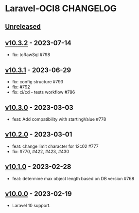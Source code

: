 # Laravel-OCI8 CHANGELOG

## [Unreleased](https://github.com/yajra/laravel-oci8/compare/v10.0.0...10.x)

## [v10.3.2](https://github.com/yajra/laravel-oci8/compare/v10.3.1...v10.3.2) - 2023-07-14

- fix: toRawSql #798

## [v10.3.1](https://github.com/yajra/laravel-oci8/compare/v10.3.0...v10.3.1) - 2023-06-29

- fix: config structure #793
- fix: #792
- fix: ci/cd - tests workflow #786

## [v10.3.0](https://github.com/yajra/laravel-oci8/compare/v10.2.0...v10.3.0) - 2023-03-03

- feat: Add compatibility with startingValue #778

## [v10.2.0](https://github.com/yajra/laravel-oci8/compare/v10.1.0...v10.2.0) - 2023-03-01

- feat: change limit character for 12c02 #777
- fix: #770, #422, #423, #430

## [v10.1.0](https://github.com/yajra/laravel-oci8/compare/v10.0.0...v10.1.0) - 2023-02-28

- feat: determine max object length based on DB version #768

## [v10.0.0](https://github.com/yajra/laravel-oci8/compare/v10.0.0...10.x) - 2023-02-19

- Laravel 10 support.
